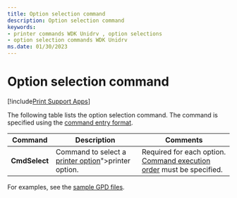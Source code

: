 ```yaml
---
title: Option selection command
description: Option selection command
keywords:
- printer commands WDK Unidrv , option selections
- option selection commands WDK Unidrv
ms.date: 01/30/2023
---
```


# Option selection command

[!include[Print Support Apps](../includes/print-support-apps.md)]

The following table lists the option selection command. The command is specified using the [command entry format](command-entry-format.md).

| Command | Description | Comments |
|--|--|--|
| **CmdSelect** | Command to select a [printer option](printer-options.md)">printer option. | Required for each option. [Command execution order](command-execution-order.md) must be specified. |

For examples, see the [sample GPD files](sample-gpd-files.md).
